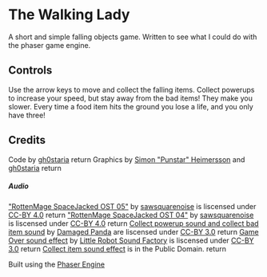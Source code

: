 # The Walking Lady
A short and simple falling objects game. Written to see what I could do with the phaser game engine.

## Controls
Use the arrow keys to move and collect the falling items. Collect powerups to increase your speed, but stay away from the bad items! They make you slower. Every time a food item hits the ground you lose a life, and you only have three!

## Credits
Code by [gh0staria](https://gh0staria.wordpress.com/)  return
Graphics by [Simon "Punstar" Heimersson](https://instagram.com/simonthepunstar/) and [gh0staria](https://gh0staria.wordpress.com/)  return

##### Audio
["RottenMage SpaceJacked OST 05"](http://freemusicarchive.org/music/sawsquarenoise/RottenMage_SpaceJacked/RottenMage_SpaceJacked_OST_05) by [sawsquarenoise](http://freemusicarchive.org/music/sawsquarenoise/) is liscensed under [CC-BY 4.0](https://creativecommons.org/licenses/by/4.0/)  return
["RottenMage SpaceJacked OST 04"](http://freemusicarchive.org/music/sawsquarenoise/RottenMage_SpaceJacked/RottenMage_SpaceJacked_OST_04) by [sawsquarenoise](http://freemusicarchive.org/music/sawsquarenoise/) is liscensed under [CC-BY 4.0](https://creativecommons.org/licenses/by/4.0/)  return
[Collect powerup sound and collect bad item sound](http://opengameart.org/content/100-plus-game-sound-effects-wavoggm4a) by [Damaged Panda](http://opengameart.org/users/damaged-panda) are liscensed under [CC-BY 3.0](https://creativecommons.org/licenses/by/3.0/)  return
[Game Over sound effect](http://opengameart.org/content/8-bit-sound-effects-library) by [Little Robot Sound Factory](http://www.littlerobotsoundfactory.com/) is liscensed under [CC-BY 3.0](https://creativecommons.org/licenses/by/3.0[/)  return
[Collect item sound effect](http://opengameart.org/content/10-8bit-coin-sounds) is in the Public Domain.  return

Built using the [Phaser Engine](http://phaser.io/)
